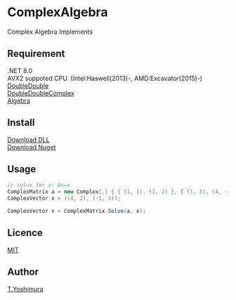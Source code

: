 # ComplexAlgebra
 Complex Algebra Implements

## Requirement
.NET 8.0  
AVX2 suppoted CPU. (Intel:Haswell(2013)-, AMD:Excavator(2015)-)  
[DoubleDouble](https://github.com/tk-yoshimura/DoubleDouble)  
[DoubleDoubleComplex](https://github.com/tk-yoshimura/DoubleDoubleComplex)  
[Algebra](https://github.com/tk-yoshimura/Algebra)  

## Install

[Download DLL](https://github.com/tk-yoshimura/ComplexAlgebra/releases)  
[Download Nuget](https://www.nuget.org/packages/tyoshimura.complexalgebra/)

## Usage

```csharp
// solve for v: Av=x
ComplexMatrix a = new Complex[,] { { (1, 1), (1, 2) }, { (1, 3), (4, -1) } };
ComplexVector x = ((4, 2), (-1, 3));

ComplexVector v = ComplexMatrix.Solve(a, x);
```

## Licence
[MIT](https://github.com/tk-yoshimura/ComplexAlgebra/blob/master/LICENSE)

## Author

[T.Yoshimura](https://github.com/tk-yoshimura)
